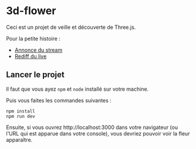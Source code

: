 # 3d-flower

Ceci est un projet de veille et découverte de Three.js.

Pour la petite histoire :

* [Annonce du stream](https://twitter.com/JulienPradet/status/1461794726244401165)
* [Rediff du live](https://www.youtube.com/watch?v=La6MaKmUkGs)

## Lancer le projet

Il faut que vous ayez `npm` et `node` installé sur votre machine.

Puis vous faites les commandes suivantes :

```
npm install
npm run dev
```

Ensuite, si vous ouvrez http://localhost:3000 dans votre navigateur (ou l'URL qui est apparue dans votre console), vous devriez pouvoir voir la fleur apparaître.